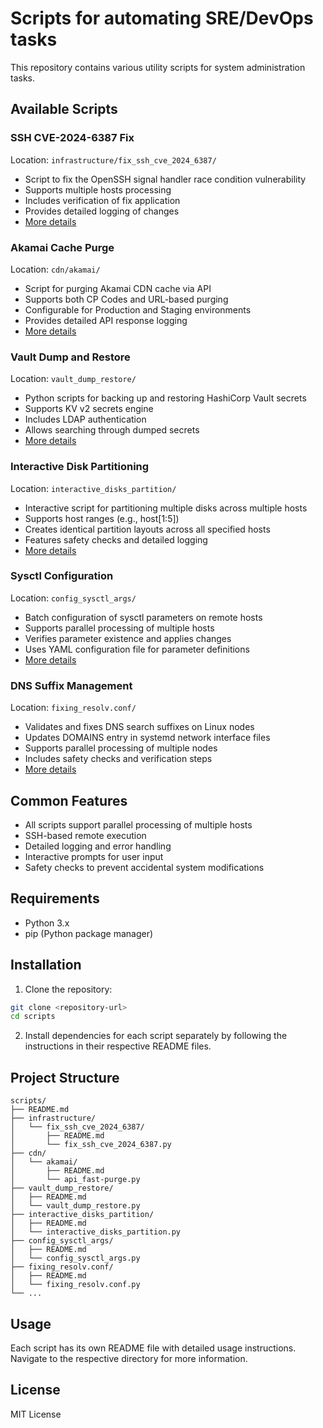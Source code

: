 # Scripts for automating SRE/DevOps tasks

This repository contains various utility scripts for system administration tasks.

## Available Scripts

### SSH CVE-2024-6387 Fix
Location: `infrastructure/fix_ssh_cve_2024_6387/`
- Script to fix the OpenSSH signal handler race condition vulnerability
- Supports multiple hosts processing
- Includes verification of fix application
- Provides detailed logging of changes
- [More details](infrastructure/fix_ssh_cve_2024_6387/README.md)

### Akamai Cache Purge
Location: `cdn/akamai/`
- Script for purging Akamai CDN cache via API
- Supports both CP Codes and URL-based purging
- Configurable for Production and Staging environments
- Provides detailed API response logging
- [More details](cdn/akamai/README.md)

### Vault Dump and Restore
Location: `vault_dump_restore/`
- Python scripts for backing up and restoring HashiCorp Vault secrets
- Supports KV v2 secrets engine
- Includes LDAP authentication
- Allows searching through dumped secrets
- [More details](vault_dump_restore/README.md)

### Interactive Disk Partitioning
Location: `interactive_disks_partition/`
- Interactive script for partitioning multiple disks across multiple hosts
- Supports host ranges (e.g., host[1:5])
- Creates identical partition layouts across all specified hosts
- Features safety checks and detailed logging
- [More details](interactive_disks_partition/README.md)

### Sysctl Configuration
Location: `config_sysctl_args/`
- Batch configuration of sysctl parameters on remote hosts
- Supports parallel processing of multiple hosts
- Verifies parameter existence and applies changes
- Uses YAML configuration file for parameter definitions
- [More details](config_sysctl_args/README.md)

### DNS Suffix Management
Location: `fixing_resolv.conf/`
- Validates and fixes DNS search suffixes on Linux nodes
- Updates DOMAINS entry in systemd network interface files
- Supports parallel processing of multiple nodes
- Includes safety checks and verification steps
- [More details](fixing_resolv.conf/README.md)

## Common Features
- All scripts support parallel processing of multiple hosts
- SSH-based remote execution
- Detailed logging and error handling
- Interactive prompts for user input
- Safety checks to prevent accidental system modifications

## Requirements

- Python 3.x
- pip (Python package manager)

## Installation

1. Clone the repository:
```bash
git clone <repository-url>
cd scripts
```

2. Install dependencies for each script separately by following the instructions in their respective README files.

## Project Structure

```
scripts/
├── README.md
├── infrastructure/
│   └── fix_ssh_cve_2024_6387/
│       ├── README.md
│       └── fix_ssh_cve_2024_6387.py
├── cdn/
│   └── akamai/
│       ├── README.md
│       └── api_fast-purge.py
├── vault_dump_restore/
│   ├── README.md
│   └── vault_dump_restore.py
├── interactive_disks_partition/
│   ├── README.md
│   └── interactive_disks_partition.py
├── config_sysctl_args/
│   ├── README.md
│   └── config_sysctl_args.py
├── fixing_resolv.conf/
│   ├── README.md
│   └── fixing_resolv.conf.py
└── ...
```

## Usage

Each script has its own README file with detailed usage instructions. Navigate to the respective directory for more information.

## License

MIT License
